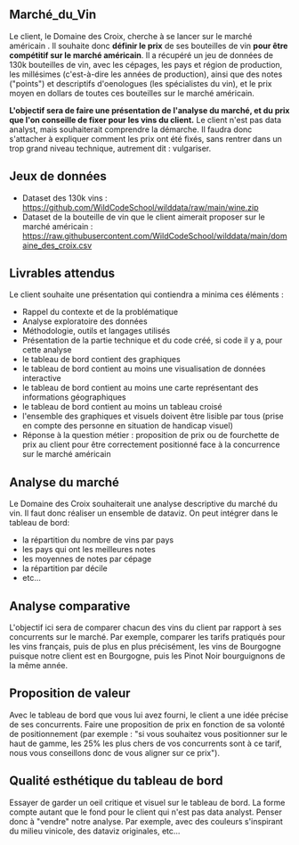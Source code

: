 ## Marché_du_Vin

Le client, le Domaine des Croix, cherche à se lancer sur le marché américain . Il souhaite donc **définir le prix** de ses bouteilles de vin **pour être compétitif sur le marché américain**. Il a récupéré un jeu de données de 130k bouteilles de vin, avec les cépages, les pays et région de production, les millésimes (c'est-à-dire les années de production), ainsi que des notes ("points") et descriptifs d'oenologues (les spécialistes du vin), et le prix moyen en dollars de toutes ces bouteilles sur le marché américain.

**L'objectif sera de faire une présentation de l'analyse du marché, et du prix que l'on conseille de fixer pour les vins du client.** Le client n'est pas data analyst, mais souhaiterait comprendre la démarche. Il faudra donc s'attacher à expliquer comment les prix ont été fixés, sans rentrer dans un trop grand niveau technique, autrement dit : vulgariser.


## Jeux de données
- Dataset des 130k vins : https://github.com/WildCodeSchool/wilddata/raw/main/wine.zip
- Dataset de la bouteille de vin que le client aimerait proposer sur le marché américain : https://raw.githubusercontent.com/WildCodeSchool/wilddata/main/domaine_des_croix.csv


## Livrables attendus
Le client souhaite une présentation qui contiendra a minima ces éléments :
- Rappel du contexte et de la problématique
- Analyse exploratoire des données
- Méthodologie, outils et langages utilisés
- Présentation de la partie technique et du code créé, si code il y a, pour cette analyse
- le tableau de bord contient des graphiques
- le tableau de bord contient au moins une visualisation de données interactive
- le tableau de bord contient au moins une carte représentant des informations géographiques
- le tableau de bord contient au moins un tableau croisé
- l'ensemble des graphiques et visuels doivent être lisible par tous (prise en compte des personne en situation de handicap visuel)
- Réponse à la question métier : proposition de prix ou de fourchette de prix au client pour être correctement positionné face à la concurrence sur le marché américain

## Analyse du marché
Le Domaine des Croix souhaiterait une analyse descriptive du marché du vin. Il faut donc réaliser un ensemble de dataviz. On peut intégrer dans le tableau de bord:
- la répartition du nombre de vins par pays
- les pays qui ont les meilleures notes
- les moyennes de notes par cépage
- la répartition par décile
- etc...

## Analyse comparative

L'objectif ici sera de comparer chacun des vins du client par rapport à ses concurrents sur le marché. Par exemple, comparer les tarifs pratiqués pour les vins français, puis de plus en plus précisément, les vins de Bourgogne puisque notre client est en Bourgogne, puis les Pinot Noir bourguignons de la même année.

## Proposition de valeur

Avec le tableau de bord que vous lui avez fourni, le client a une idée précise de ses concurrents. Faire une proposition de prix en fonction de sa volonté de positionnement (par exemple : "si vous souhaitez vous positionner sur le haut de gamme, les 25% les plus chers de vos concurrents sont à ce tarif, nous vous conseillons donc de vous aligner sur ce prix").

## Qualité esthétique du tableau de bord

Essayer de garder un oeil critique et visuel sur le tableau de bord. La forme compte autant que le fond pour le client qui n'est pas data analyst. Penser donc à "vendre" notre analyse. Par exemple, avec des couleurs s'inspirant du milieu vinicole, des dataviz originales, etc...
